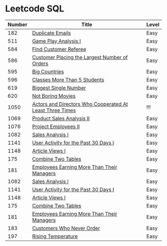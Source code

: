 # Leetcode SQL

| Number | Title | Level |
| ------ | ----- | ---------- |
| 182    | [Duplicate Emails](https://leetcode.com/problems/duplicate-emails/ "somewebsite's Homepage") | Easy|
| 511   | [Game Play Analysis I](https://leetcode.com/problems/game-play-analysis-i/) | Easy | 
| 584 | [Find Customer Referee](https://leetcode.com/problems/find-customer-referee/) | Easy | 
| 586 | [Customer Placing the Largest Number of Orders](https://leetcode.com/problems/customer-placing-the-largest-number-of-orders/) | Easy | 
| 595 | [Big Countries](https://leetcode.com/problems/big-countries/) | Easy | link 
| 596 | [Classes More Than 5 Students](https://leetcode.com/problems/classes-more-than-5-students/)| Easy | 
| 619 | [Biggest Single Number](https://code.dennyzhang.com/biggest-single-number)| Easy |
| 620| [Not Boring Movies](https://leetcode.com/problems/not-boring-movies/) | Easy |
|1050| [Actors and Directors Who Cooperated At Least Three Times](https://leetcode.com/problems/actors-and-directors-who-cooperated-at-least-three-times/)| !!! |
|1069| [Product Sales Analysis II](https://circlecoder.com/product-sales-analysis-II/)|Easy|
|1076|[Project Employees II](https://xingxingpark.com/Leetcode-1076-Project-Employees-II/)|Easy|
| 1082 | [Sales Analysis I](https://ladychili.top/leetcode/sql/1082.SalesAnalysisI.html) | Easy |
| 1141 | [User Activity for the Past 30 Days I](https://leetcode.com/problems/user-activity-for-the-past-30-days-i/)| Easy |
| 1148| [Article Views I](https://leetcode.com/problems/article-views-i/) | Easy | 
| 175 | [Combine Two Tables](https://leetcode.com/problems/combine-two-tables/)| Easy |
| 181 | [Employees Earning More Than Their Managers](https://leetcode.com/problems/employees-earning-more-than-their-managers/)|Easy|
| 1082 | [Sales Analysis I](https://ladychili.top/leetcode/sql/1082.SalesAnalysisI.html) | Easy |
| 1141 | [User Activity for the Past 30 Days I](https://leetcode.com/problems/user-activity-for-the-past-30-days-i/)| Easy |
| 1148| [Article Views I ](https://leetcode.com/problems/article-views-i/) | Easy | 
| 175 | [Combine Two Tables](https://leetcode.com/problems/combine-two-tables/)| Easy |
| 181 | [Employees Earning More Than Their Managers](https://leetcode.com/problems/employees-earning-more-than-their-managers/)|Easy|
| 183 | [Customers Who Never Order](https://leetcode.com/problems/customers-who-never-order/)| Easy|
| 197 | [Rising Temperature](https://leetcode.com/problems/rising-temperature/)|Easy|

